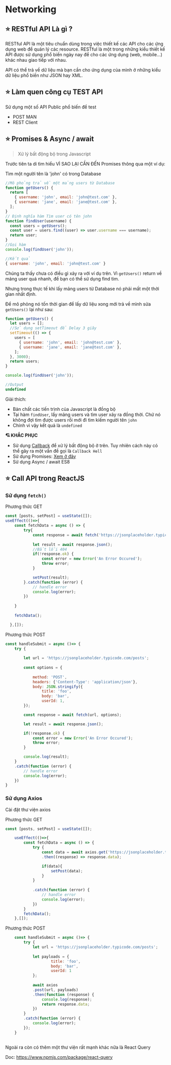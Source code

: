 # Networking

## ⭐ RESTful API Là gì ?

RESTful API là một tiêu chuẩn dùng trong việc thiết kế các API cho các ứng dụng web để quản lý các resource. RESTful là một trong những kiểu thiết kế API được sử dụng phổ biến ngày nay để cho các ứng dụng (web, mobile…) khác nhau giao tiếp với nhau.

API có thể trả về dữ liệu mà bạn cần cho ứng dụng của mình ở những kiểu dữ liệu phổ biến như JSON hay XML.

## ⭐ Làm quen công cụ TEST API

Sử dụng một số API Public phổ biến để test

- POST MAN
- REST Client


## ⭐ Promises & Async / await

> Xử lý bất động bộ trong Javascript

Trước tiên ta di tìm hiểu VÌ SAO LẠI CẦN ĐẾN Promises thông qua một ví dụ:

Tìm một người tên là 'john' có trong Database

```js
//Mô phỏng trả về một mảng users từ Database
function getUsers() {
  return [
    { username: 'john', email: 'john@test.com' },
    { username: 'jane', email: 'jane@test.com' },
  ];
}
// Định nghĩa hàm Tìm user có tên john
function findUser(username) {
  const users = getUsers(); 
  const user = users.find((user) => user.username === username);
  return user;
}
//Gọi hàm 
console.log(findUser('john'));

//Kết quả
{ username: 'john', email: 'john@test.com' }

```
Chúng ta thấy chưa có điều gì xảy ra với ví dụ trên. Vì `getUsers()` return về mảng user quá nhanh, để bạn có thể sử dụng find tìm.

Nhưng trong thực tế khi lấy mảng users từ Database nó phải mất một thời gian nhất định.

Để mô phỏng nó tốn thời gian để lấy dữ liệu xong mới trả về mình sửa `getUsers()` lại như sau:

```js
function getUsers() {
  let users = [];
  //Sử dụng setTimeout để Delay 3 giây
  setTimeout(() => {
    users = [
      { username: 'john', email: 'john@test.com' },
      { username: 'jane', email: 'jane@test.com' },
    ];
  }, 3000);
  return users;
}

console.log(findUser('john'));

//Output
undefined
```

Giải thích:

- Bản chất các tiến trình của Javascript là đồng bộ
- Tại hàm `findUser`, lấy mảng users và tìm user xảy ra đồng thời. Chứ nó không đợi tìm được users rồi mới đi tìm kiếm người tên `john` 
- Chính vì vậy kết quả là `undefined`

**💘 KHẮC PHỤC**

- Sử dụng [Callback](callback.html) để xử lý bất động bộ ở trên. Tuy nhiên cách này có thể gây ra một vấn đề gọi là `Callback Hell`
- Sử dụng Promises:  [Xem ở đây](Promises.md)
- Sử dụng Async / await ES8


## ⭐ Call API trong ReactJS 

###  Sử dụng `fetch()`

Phương thức GET

```js
const [posts, setPost] = useState([]);
useEffect(()=>{
    const fetchData = async () => {
        try{
            const response = await fetch('https://jsonplaceholder.typicode.com/posts')
            
            let result = await response.json();
            //Bắt lỗi 404
            if(!response.ok) {
                const error = new Error('An Error Occured');
                throw error;
            }

            setPost(result);
        }.catch(function (error) {
            // handle error
            console.log(error);
        })
        
    }
   
    fetchData();

  },[]);
```

Phương thức POST

```js
const handleSubmit = async ()=> {
    try {
        
        let url = 'https://jsonplaceholder.typicode.com/posts';
        
        const options = {
            
            method: 'POST',
            headers: {'Content-Type': 'application/json'},
            body: JSON.stringify({
                title: 'foo',
                body: 'bar',
                userId: 1,
        });

        const response = await fetch(url, options);

        let result = await response.json();

        if(!response.ok) {
            const error = new Error('An Error Occured');
            throw error;
        }

        console.log(result);
    }
    .catch(function (error) {
        // handle error
        console.log(error);
    })
}
```

###  Sử dụng Axios

Cài đặt thư viện axios

Phương thức GET

```js
const [posts, setPost] = useState([]);

    useEffect(()=>{
        const fetchData = async () => {
            try {
                const data = await axios.get('https://jsonplaceholder.typicode.com/posts')
                .then((response) => response.data);

                if(data){
                    setPost(data);
                }
            }
           
            .catch(function (error) {
                // handle error
                console.log(error);
            })
        }
        fetchData();
    },[]);
```

Phương thức POST

```js
    const handleSubmit = async ()=> {
        try {
            let url = 'https://jsonplaceholder.typicode.com/posts';
            
            let payloads = {
                    title: 'foo',
                    body: 'bar',
                    userId: 1
            };
            
            await axios
            .post(url, payloads)
            .then(function (response) {
                console.log(response);
                return response.data;
            })
        }
        .catch(function (error) {
            console.log(error);
        });
    }
        
```

Ngoài ra còn có thêm một thư viện rất mạnh khác nữa là React Query

Doc: <https://www.npmjs.com/package/react-query>